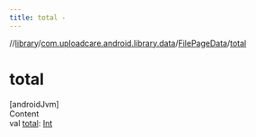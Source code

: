 ```yaml
---
title: total -
---
```

//[library](../../index.md)/[com.uploadcare.android.library.data](../index.md)/[FilePageData](index.md)/[total](total.md)



# total  
[androidJvm]  
Content  
val [total](total.md): [Int](https://kotlinlang.org/api/latest/jvm/stdlib/kotlin/-int/index.html)  



